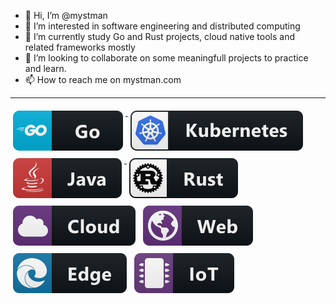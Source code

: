 - 👋 Hi, I’m @mystman
- 👀 I’m interested in software engineering and distributed computing
- 🌱 I’m currently study Go and Rust projects, cloud native tools and related frameworks mostly
- 💞️ I’m looking to collaborate on some meaningfull projects to practice and learn.
- 📫 How to reach me on mystman.com
<!---
mystman/mystman is a ✨ special ✨ repository because its `README.md` (this file) appears on your GitHub profile.
You can click the Preview link to take a look at your changes.
--->

<hr/>
<div>
    <div style="float: left;">
            <a href="#"><img src="https://github.com/MikeCodesDotNET/ColoredBadges/blob/master/svg/dev/languages/go.svg" alt="go" style="vertical-align:top; margin:6px 4px"/>
            <a href="#"><img src="https://github.com/MikeCodesDotNET/ColoredBadges/blob/master/svg/dev/services/kubernetes.svg" alt="kubernetes" style="vertical-align:top; margin:6px 4px"/>
            <a href="#"><img src="https://github.com/MikeCodesDotNET/ColoredBadges/blob/master/svg/dev/languages/java.svg" alt="java" style="vertical-align:top; margin:6px 4px"/>
            <a href="#"><img src="https://github.com/MikeCodesDotNET/ColoredBadges/blob/master/svg/dev/languages/rust.svg" alt="rust" style="vertical-align:top; margin:6px 4px"/>
    </div>
    <div style="float: middle;"></div>
    <div style="float: right;">
        <a href="#"><img src="https://github.com/MikeCodesDotNET/ColoredBadges/blob/master/svg/dev/misc/cloud.svg" alt="cloud" style="vertical-align:top; margin:6px 4px"></a>
        <a href="#"><img src="https://github.com/MikeCodesDotNET/ColoredBadges/blob/master/svg/dev/misc/web.svg" alt="web" style="vertical-align:top; margin:6px 4px"></a>
        <a href="#"><img src="https://github.com/MikeCodesDotNET/ColoredBadges/blob/master/svg/dev/misc/edge.svg" alt="edge" style="vertical-align:top; margin:6px 4px"></a>
        <a href="#"><img src="https://github.com/MikeCodesDotNET/ColoredBadges/blob/master/svg/dev/misc/iot.svg" alt="iot" style="vertical-align:top; margin:6px 4px"></a>
        <a href="#"><img src="" alt="" style="vertical-align:top; margin:6px 4px"></a>
        <a href="#"><img src="" alt="" style="vertical-align:top; margin:6px 4px"></a>  
    </div>
</div>
